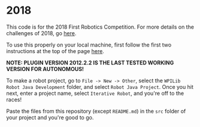 # 2018

This code is for the 2018 First Robotics Competition. For more details on the challenges of 2018, go [here](https://firstfrc.blob.core.windows.net/frc2018/Manual/2018FRCGameSeasonManual.pdf).

To use this properly on your local machine, first follow the first two
instructions at the top  of the page [here](https://wpilib.screenstepslive.com/s/currentCS/m/java).

**NOTE: PLUGIN VERSION 2012.2.2 IS THE LAST TESTED WORKING VERSION FOR AUTONOMOUS!**

To make a robot project, go to `File -> New -> Other`, select the `WPILib Robot Java Development` folder, and select `Robot Java Project`. Once you hit next, enter a project name, select `Iterative Robot`, and you're off to the races!

Paste the files from this repository (except `README.md`) in the `src` folder of your project and
you're good to go.
